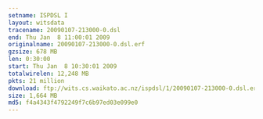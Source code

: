 ```yaml
---
setname: ISPDSL I
layout: witsdata
tracename: 20090107-213000-0.dsl
end: Thu Jan  8 11:00:01 2009
originalname: 20090107-213000-0.dsl.erf
gzsize: 678 MB
len: 0:30:00
start: Thu Jan  8 10:30:01 2009
totalwirelen: 12,248 MB
pkts: 21 million
download: ftp://wits.cs.waikato.ac.nz/ispdsl/1/20090107-213000-0.dsl.erf.gz
size: 1,664 MB
md5: f4a4343f4792249f7c6b97ed03e099e0
---
```

